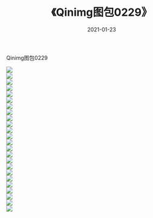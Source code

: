 ﻿---
layout: post
title:  《Qinimg图包0229》
date:   2021-01-23
img: http://imgx.orgx.ga/Qinimg图包/Qinimg图包0229/000.jpg
categories: [美女, 清纯, 唯美]
---

Qinimg图包0229

 ![](http://imgx.orgx.ga/Qinimg图包/Qinimg图包0229/001.jpg) <br>![](http://imgx.orgx.ga/Qinimg图包/Qinimg图包0229/002.jpg) <br>![](http://imgx.orgx.ga/Qinimg图包/Qinimg图包0229/003.jpg) <br>![](http://imgx.orgx.ga/Qinimg图包/Qinimg图包0229/004.jpg) <br>![](http://imgx.orgx.ga/Qinimg图包/Qinimg图包0229/005.jpg) <br>![](http://imgx.orgx.ga/Qinimg图包/Qinimg图包0229/006.jpg) <br>![](http://imgx.orgx.ga/Qinimg图包/Qinimg图包0229/007.jpg) <br>![](http://imgx.orgx.ga/Qinimg图包/Qinimg图包0229/008.jpg) <br>![](http://imgx.orgx.ga/Qinimg图包/Qinimg图包0229/009.jpg) <br>![](http://imgx.orgx.ga/Qinimg图包/Qinimg图包0229/010.jpg) <br>![](http://imgx.orgx.ga/Qinimg图包/Qinimg图包0229/011.jpg) <br>![](http://imgx.orgx.ga/Qinimg图包/Qinimg图包0229/012.jpg) <br>![](http://imgx.orgx.ga/Qinimg图包/Qinimg图包0229/013.jpg) <br>![](http://imgx.orgx.ga/Qinimg图包/Qinimg图包0229/014.jpg) <br>![](http://imgx.orgx.ga/Qinimg图包/Qinimg图包0229/015.jpg) <br>![](http://imgx.orgx.ga/Qinimg图包/Qinimg图包0229/016.jpg) <br>![](http://imgx.orgx.ga/Qinimg图包/Qinimg图包0229/017.jpg) <br>![](http://imgx.orgx.ga/Qinimg图包/Qinimg图包0229/018.jpg) <br>![](http://imgx.orgx.ga/Qinimg图包/Qinimg图包0229/019.jpg) <br>![](http://imgx.orgx.ga/Qinimg图包/Qinimg图包0229/020.jpg) <br>![](http://imgx.orgx.ga/Qinimg图包/Qinimg图包0229/021.jpg) <br>![](http://imgx.orgx.ga/Qinimg图包/Qinimg图包0229/022.jpg) <br>![](http://imgx.orgx.ga/Qinimg图包/Qinimg图包0229/023.jpg) <br>![](http://imgx.orgx.ga/Qinimg图包/Qinimg图包0229/024.jpg) <br>